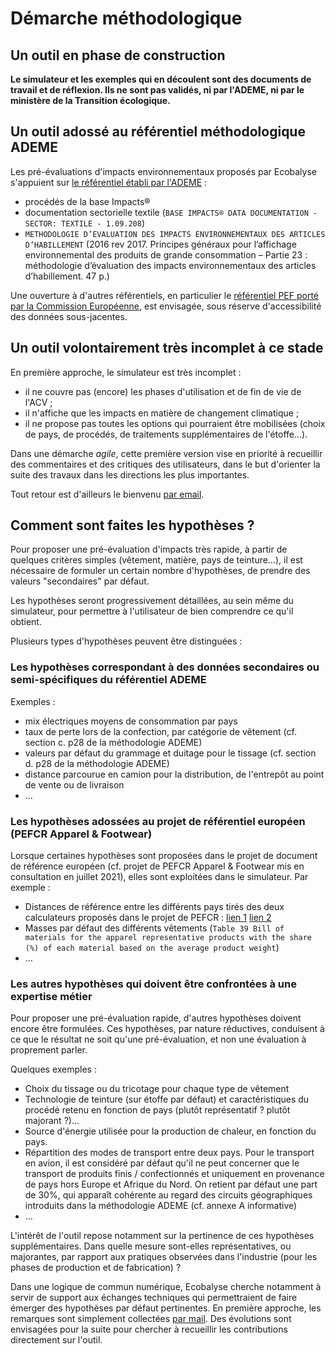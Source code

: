 # Démarche méthodologique

## Un outil en phase de construction

**Le simulateur et les exemples qui en découlent sont des documents de travail et de réflexion. Ils ne sont pas validés, ni par l'ADEME, ni par le ministère de la Transition écologique.**

## Un outil adossé au référentiel méthodologique ADEME

Les pré-évaluations d'impacts environnementaux proposés par Ecobalyse s'appuient sur [le référentiel établi par l'ADEME](http://www.base-impacts.ademe.fr/) :

* procédés de la base Impacts®
* documentation sectorielle textile (`BASE IMPACTS® DATA DOCUMENTATION - SECTOR: TEXTILE - 1.09.208`)
* `METHODOLOGIE D’EVALUATION DES IMPACTS ENVIRONNEMENTAUX DES ARTICLES D’HABILLEMENT` (2016 rev 2017. Principes généraux pour l’affichage environnemental des produits de grande consommation – Partie 23 : méthodologie d’évaluation des impacts environnementaux des articles d’habillement. 47 p.)

Une ouverture à d'autres référentiels, en particulier le [référentiel PEF porté par la Commission Européenne](https://ec.europa.eu/environment/eussd/smgp/pdf/product-environmental-footprint-PEF-methode\_fr.pdf), est envisagée, sous réserve d'accessibilité des données sous-jacentes.

## Un outil volontairement très incomplet à ce stade

En première approche, le simulateur est très incomplet :

* il ne couvre pas (encore) les phases d'utilisation et de fin de vie de l'ACV ;
* il n'affiche que les impacts en matière de changement climatique ;
* il ne propose pas toutes les options qui pourraient être mobilisées (choix de pays, de procédés, de traitements supplémentaires de l'étoffe…).

Dans une démarche _agile_, cette première version vise en priorité à recueillir des commentaires et des critiques des utilisateurs, dans le but d'orienter la suite des travaux dans les directions les plus importantes.

Tout retour est d'ailleurs le bienvenu [par email](mailto:wikicarbone@beta.gouv.fr).

## Comment sont faites les hypothèses ?

Pour proposer une pré-évaluation d'impacts très rapide, à partir de quelques critères simples (vêtement, matière, pays de teinture…), il est nécessaire de formuler un certain nombre d'hypothèses, de prendre des valeurs "secondaires" par défaut.

Les hypothèses seront progressivement détaillées, au sein même du simulateur, pour permettre à l'utilisateur de bien comprendre ce qu'il obtient.

Plusieurs types d'hypothèses peuvent être distinguées :

### Les hypothèses correspondant à des données secondaires ou semi-spécifiques du référentiel ADEME

Exemples :

* mix électriques moyens de consommation par pays
* taux de perte lors de la confection, par catégorie de vêtement (cf. section c. p28 de la méthodologie ADEME)
* valeurs par défaut du grammage et duitage pour le tissage (cf. section d. p28 de la méthodologie ADEME)
* distance parcourue en camion pour la distribution, de l'entrepôt au point de vente ou de livraison
* …

### Les hypothèses adossées au projet de référentiel européen (PEFCR Apparel & Footwear)

Lorsque certaines hypothèses sont proposées dans le projet de document de référence européen (cf. projet de PEFCR Apparel & Footwear mis en consultation en juillet 2021), elles sont exploitées dans le simulateur. Par exemple :

* Distances de référence entre les différents pays tirés des deux calculateurs proposés dans le projet de PEFCR : [lien 1](https://www.searates.com/services/distances-time/) [lien 2](https://co2.myclimate.org/en/flight\_calculators/new/)
* Masses par défaut des différents vêtements (`Table 39 Bill of materials for the apparel representative products with the share (%) of each material based on the average product weight`)
* …

### Les autres hypothèses qui doivent être confrontées à une expertise métier

Pour proposer une pré-évaluation rapide, d'autres hypothèses doivent encore être formulées. Ces hypothèses, par nature réductives, conduisent à ce que le résultat ne soit qu'une pré-évaluation, et non une évaluation à proprement parler.

Quelques exemples :

* Choix du tissage ou du tricotage pour chaque type de vêtement
* Technologie de teinture (sur étoffe par défaut) et caractéristiques du procédé retenu en fonction de pays (plutôt représentatif ? plutôt majorant ?)…
* Source d'énergie utilisée pour la production de chaleur, en fonction du pays.
* Répartition des modes de transport entre deux pays. Pour le transport en avion, il est considéré par défaut qu'il ne peut concerner que le transport de produits finis / confectionnés et uniquement en provenance de pays hors Europe et Afrique du Nord. On retient par défaut une part de 30%, qui apparaît cohérente au regard des circuits géographiques introduits dans la méthodologie ADEME (cf. annexe A informative)
* …

L'intérêt de l'outil repose notamment sur la pertinence de ces hypothèses supplémentaires. Dans quelle mesure sont-elles représentatives, ou majorantes, par rapport aux pratiques observées dans l'industrie (pour les phases de production et de fabrication) ?

Dans une logique de commun numérique, Ecobalyse cherche notamment à servir de support aux échanges techniques qui permettraient de faire émerger des hypothèses par défaut pertinentes. En première approche, les remarques sont simplement collectées [par mail](mailto:wikicarbone@beta.gouv.fr). Des évolutions sont envisagées pour la suite pour chercher à recueillir les contributions directement sur l'outil.
